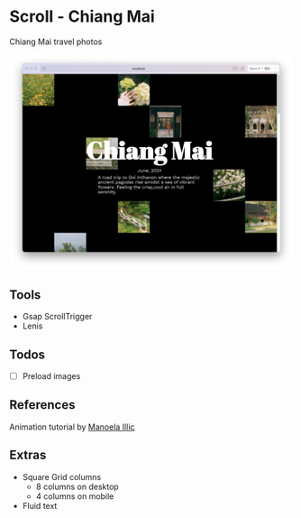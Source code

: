 # Scroll - Chiang Mai

Chiang Mai travel photos

<img src="./demo/main.png"/>

## Tools

-   Gsap ScrollTrigger
-   Lenis

## Todos

-   [ ] Preload images

## References

Animation tutorial by [Manoela Illic](https://tympanus.net/codrops/2022/05/31/scroll-animation-ideas-for-image-grids/)

## Extras

-   Square Grid columns
    -   8 columns on desktop
    -   4 columns on mobile
-   Fluid text
